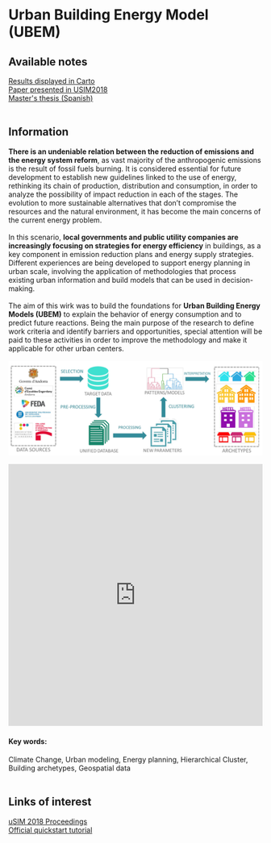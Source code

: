 # Urban Building Energy Model (UBEM)

## Available notes
[Results displayed in Carto](https://paugui.carto.com/builder/8c989326-6329-4bf4-92a4-d05776f2b054/embed)
<br>
[Paper presented in USIM2018](./uSIM_paper.pdf)
<br>
[Master's thesis (Spanish)](https://upcommons.upc.edu/handle/2117/123084)
<br><br>


## Information
**There is an undeniable relation between the reduction of emissions and the energy system reform**, as vast majority of the anthropogenic emissions is the result of fossil fuels burning. It is considered essential for future development to establish new guidelines linked to the use of energy, rethinking its chain of production, distribution and consumption, in order to analyze the possibility of impact reduction in each of the stages. The evolution to more sustainable alternatives that don’t compromise the resources and the natural environment, it has become the main concerns of the current energy problem.
<br><br>
In this scenario, **local governments and public utility companies are increasingly focusing on strategies for energy efficiency** in buildings, as a key component in emission reduction plans and energy supply strategies. Different experiences are being developed to support energy planning in urban scale, involving the application of methodologies that process existing urban information and build models
that can be used in decision-making.
<br><br>
The aim of this wirk was to build the foundations for **Urban Building Energy Models (UBEM)** to explain the behavior of energy consumption and to predict future reactions. Being the main purpose of the research to define work criteria and identify barriers and opportunities, special attention will be paid to these activities in order to improve the methodology and make it applicable for other urban centers.
<br><br>
![UBEM](./workflow.png)

<iframe width="100%" height="520" frameborder="0" src="https://paugui.carto.com/builder/8c989326-6329-4bf4-92a4-d05776f2b054/embed" allowfullscreen webkitallowfullscreen mozallowfullscreen oallowfullscreen msallowfullscreen></iframe>

<br>

#### Key words: 
Climate Change, Urban modeling, Energy planning, Hierarchical Cluster, Building archetypes, Geospatial data
<br><br>
## Links of interest
[uSIM 2018 Proceedings](http://www.ibpsa.org/usim-2018-proceedings/)
<br>
[Official quickstart tutorial](https://numpy.org/devdocs/user/quickstart.html)